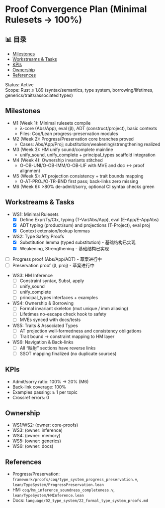 ﻿# Proof Convergence Plan (Minimal Rulesets → 100%)


## 📊 目录

- [Milestones](#milestones)
- [Workstreams & Tasks](#workstreams-tasks)
- [KPIs](#kpis)
- [Ownership](#ownership)
- [References](#references)


Status: Active  
Scope: Rust ≤ 1.89 (syntax/semantics, type system, borrowing/lifetimes, generics/traits/associated types)

## Milestones

- M1 (Week 1): Minimal rulesets compile
  - λ-core (Abs/App), eval (β), ADT (construct/project), basic contexts
  - Files: Coq/Lean progress-preservation modules
- M2 (Week 2): Progress/Preservation core branches proved
  - Cases: Abs/App/Proj; substitution/weakening/strengthening realized
- M3 (Week 3): HM unify sound/complete mainline
  - unify_sound, unify_complete + principal_types scaffold integration
- M4 (Week 4): Ownership invariants stitched
  - O-OB-UNI/O-OB-IMM/O-OB-LIF with MVE and doc ↔ proof alignment
- M5 (Week 5): AT projection consistency + trait bounds mapping
  - O-AT-PROJ/O-TR-BND first pass; back-links zero missing
- M6 (Week 6): >80% de-admit/sorry, optional CI syntax checks green

## Workstreams & Tasks

- WS1: Minimal Rulesets
  - [x] Define Expr/Ty/Ctx, typing (T-Var/Abs/App), eval (E-App/E-AppAbs)
  - [x] ADT typing (product/sum) and projections (T-Project), eval proj
  - [x] Context extension/lookup lemmas
- WS2: Type Safety Proofs
  - [x] Substitution lemma (typed substitution) - 基础结构已实现
  - [x] Weakening, Strengthening - 基础结构已实现
- [ ] Progress proof (Abs/App/ADT) - 草案进行中
- [ ] Preservation proof (β, proj) - 草案进行中
- WS3: HM Inference
  - [ ] Constraint syntax, Subst, apply  
  - [ ] unify_sound  
  - [ ] unify_complete  
  - [ ] principal_types interfaces + examples
- WS4: Ownership & Borrowing
  - [ ] Formal invariant skeleton (mut unique / imm aliasing)  
  - [ ] Lifetimes no-escape check hook to safety
  - [ ] MVEs synced with docs/tests
- WS5: Traits & Associated Types
  - [ ] AT projection well-formedness and consistency obligations  
  - [ ] Trait bound → constraint mapping to HM layer
- WS6: Navigation & Back-links
  - [ ] All “映射” sections have reverse links  
  - [ ] SSOT mapping finalized (no duplicate sources)

## KPIs

- Admit/sorry ratio: 100% → 20% (M6)  
- Back-link coverage: 100%  
- Examples passing: ≥ 1 per topic  
- Crossref errors: 0  

## Ownership

- WS1/WS2: (owner: core-proofs)  
- WS3: (owner: inference)  
- WS4: (owner: memory)  
- WS5: (owner: generics)  
- WS6: (owner: docs)

## References

- Progress/Preservation: `framework/proofs/coq/type_system_progress_preservation.v`, `lean/TypeSystem/ProgressPreservation.lean`  
- HM: `coq/hm_inference_soundness_completeness.v`, `lean/TypeSystem/HMInference.lean`  
- Docs: `language/02_type_system/22_formal_type_system_proofs.md`
